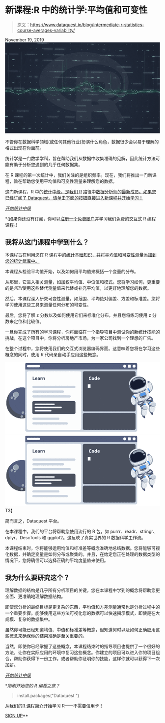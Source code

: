 # 新课程:R 中的统计学:平均值和可变性

> 原文：<https://www.dataquest.io/blog/intermediate-r-statistics-course-averages-variability/>

November 19, 2019![statistics-intermediate-course-r](img/71b6cfd062544834f015987b16eb9c59.png)

不管你在数据科学领域(或任何其他行业)扮演什么角色，数据很少会以易于理解的格式出现在你面前。

统计学是一门数学学科，旨在帮助我们从数据中收集准确的见解，因此统计方法可能有助于分析您遇到的几乎任何数据集。

在 R 课程的第一次统计中，我们关注的是组织频率。现在，我们将推出一门新课程，旨在帮助您使用平均值和可变性测量来理解您的数据。

这门新课程，R 中的[统计中级，是我们 R](https://www.dataquest.io/course/r-statistics-intermediate/) 路径中[数据分析师的最新成员。如果您已经订阅了 Dataquest，请单击下面的按钮直接进入新课程并开始学习！](https://www.dataquest.io/path/data-analyst-r/)

[*开始统计中级*](https://app.dataquest.io/m/444)

 *(如果你还没有订阅，你可以[注册一个免费账户](https://app.dataquest.io/signup)并学习我们免费的交互式 R 编程课程。)

## 我将从这门课程中学到什么？

本课程旨在利用您在 R 课程中的[统计基础知识，并将平均值和可变性测量添加到您的统计武库中。](https://www.dataquest.io/course/statistics-fundamentals-r/)

本课程从检验平均值开始，以及如何用平均值来概括一个变量的分布。

从那里，它进入相关测量，如加权平均值、中位值和模式。您将学习如何，更重要的是*何时*使用这些替代测量值来代替或补充平均值，以更好地理解您的数据。

然后，本课程深入研究可变性测量，如范围、平均绝对偏差、方差和标准差。您将学习使用这些工具来测量任何分布的可变性。

最后，您将了解 z 分数以及如何使用它们来标准化分布，并且您将练习使用 z 分数来定位和比较值。

一旦你完成了所有的学习课程，你将面临在一个指导项目中测试你的新统计技能的挑战，在这个项目中，你将分析房地产市场，为一家公司找到一个理想的广告。

在整个过程中，您将使用我们的交互式浏览器编码界面。这意味着您将在学习这些概念的同时，使用 R 代码亲自动手应用这些概念。

![dataquest-learn-data-science-online](img/8cbc4821ae1245a9fd02da67c90ed420.png "dataquest-learn-data-science-online")![dataquest-learn-data-science-online](img/8cbc4821ae1245a9fd02da67c90ed420.png "dataquest-learn-data-science-online")T3】

简而言之，Dataquest 平台。

在本课程中，我们的平台将帮助您使用流行的 R 包，如 purrr、readr、stringr、dplyr、DescTools 和 ggplot2。这反映了真实世界的 R 数据科学工作流。

本课程结束时，你将能够运用均值和标准差等概念准确地总结数据。您将能够可视化数据，并确定变量是如何分布或聚集的。并且，在给定您正在处理的数据类型的情况下，您将确信可以选择正确的平均度量值来使用。

## 我为什么要研究这个？

理解数据的结构是几乎所有分析项目的关键，您在本课程中学到的概念将帮助您更全面、更准确地理解数据结构。

即使您分析的最终目标是更复杂的东西，平均值和方差测量通常也是分析过程中的一个重要步骤。能够使用这些方法可视化您的数据可以快速揭示模式，即使是在大规模、复杂的数据集中。

虽然你可能已经知道均值、中值和标准差等概念，但知道何时以及如何正确应用这些概念来确保你的结果准确是至关重要的。

当然，即使你已经掌握了这些概念，本课程结束时的指导项目也提供了一个很好的方法，让你在实际应用的环境中复习这些概念。你建立的项目可以进入你的项目组合，帮助你获得下一份工作，或者帮助你证明你的技能，这样你就可以获得下一次加薪。

[*开始统计中级*](https://app.dataquest.io/m/444)

 **刚刚开始您的 R 编程之旅？*

> install.packages("Dataquest ")

从我们的[R 课程简介](/course/intro-to-r/)开始学习 R——不需要信用卡！

[SIGN UP](https://app.dataquest.io/signup)**